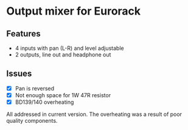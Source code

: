 # Output mixer for Eurorack

## Features
- 4 inputs with pan (L-R) and level adjustable
- 2 outputs, line out and headphone out

## Issues
- [x] Pan is reversed
- [x] Not enough space for 1W 47R resistor
- [x] BD139/140 overheating

All addressed in current version. The overheating was a result of poor quality components. 